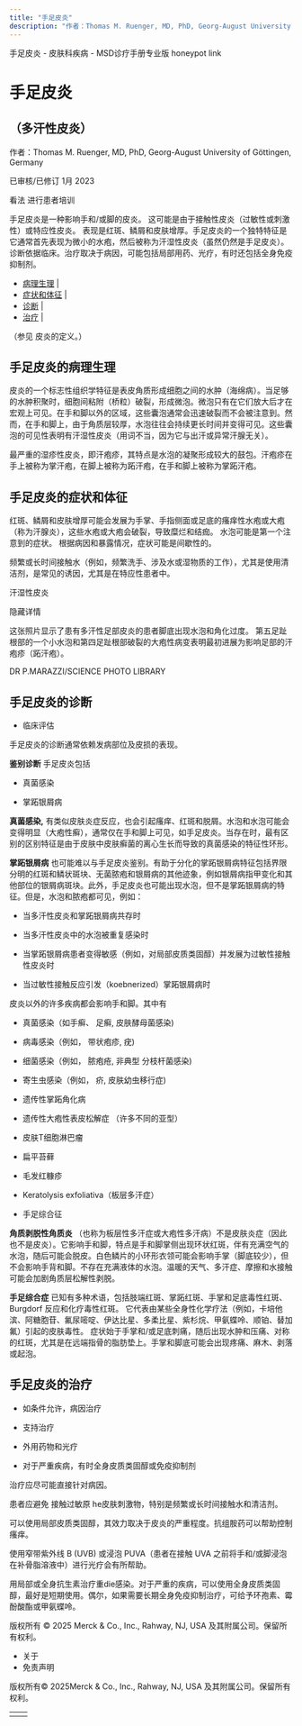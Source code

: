 ```yaml
---
title: "手足皮炎"
description: "作者：Thomas M. Ruenger, MD, PhD, Georg-August University of Göttingen, Germany"
---
```


﻿手足皮炎 \- 皮肤科疾病 \- MSD诊疗手册专业版 honeypot link

# 手足皮炎

## （多汗性皮炎）

作者：Thomas M. Ruenger, MD, PhD, Georg-August University of Göttingen, Germany

已审核/已修订 1月 2023

看法 进行患者培训

手足皮炎是一种影响手和/或脚的皮炎。 这可能是由于接触性皮炎（过敏性或刺激性）或特应性皮炎。 表现是红斑、鳞屑和皮肤增厚。手足皮炎的一个独特特征是它通常首先表现为微小的水疱，然后被称为汗湿性皮炎（虽然仍然是手足皮炎）。诊断依据临床。治疗取决于病因，可能包括局部用药、光疗，有时还包括全身免疫抑制剂。

- [病理生理](#病理生理_v51494708_zh) \|
- [症状和体征](#症状和体征_v51494711_zh) \|
- [诊断](#诊断_v51494715_zh) \|
- [治疗](#治疗_v51494779_zh) \|

（参见 皮炎的定义。）

## 手足皮炎的病理生理

皮炎的一个标志性组织学特征是表皮角质形成细胞之间的水肿（海绵病）。当足够的水肿积聚时，细胞间粘附（桥粒）破裂，形成微泡。微泡只有在它们放大后才在宏观上可见。在手和脚以外的区域，这些囊泡通常会迅速破裂而不会被注意到。然而，在手和脚上，由于角质层较厚，水泡往往会持续更长时间并变得可见。这些囊泡的可见性表明有汗湿性皮炎（用词不当，因为它与出汗或异常汗腺无关）。

最严重的湿疹性皮炎，即汗疱疹，其特点是水泡的凝聚形成较大的鼓包。汗疱疹在手上被称为掌汗疱，在脚上被称为跖汗疱，在手和脚上被称为掌跖汗疱。

## 手足皮炎的症状和体征

红斑、鳞屑和皮肤增厚可能会发展为手掌、手指侧面或足底的瘙痒性水疱或大疱（称为汗腺炎），这些水疱或大疱会破裂，导致糜烂和结痂。 水泡可能是第一个注意到的症状。 根据病因和暴露情况，症状可能是间歇性的。

频繁或长时间接触水（例如，频繁洗手、涉及水或湿物质的工作），尤其是使用清洁剂，是常见的诱因，尤其是在特应性患者中。

汗湿性皮炎



隐藏详情

这张照片显示了患有多汗性足部皮炎的患者脚底出现水泡和角化过度。 第五足趾根部的一个小水泡和第四足趾根部破裂的大疱性病变表明最初进展为影响足部的汗疱疹（跖汗疱）。

DR P.MARAZZI/SCIENCE PHOTO LIBRARY

## 手足皮炎的诊断

- 临床评估


手足皮炎的诊断通常依赖发病部位及皮损的表现。

**鉴别诊断** 手足皮炎包括

- 真菌感染

- 掌跖银屑病


**真菌感染,** 有类似皮肤炎症反应，也会引起瘙痒、红斑和脱屑。水泡和水泡可能会变得明显（大疱性癣），通常仅在手和脚上可见，如手足皮炎。当存在时，最有区别的区别特征是由于皮肤中皮肤癣菌的离心生长而导致的真菌感染的特征性环形。

**掌跖银屑病** 也可能难以与手足皮炎鉴别。有助于分化的掌跖银屑病特征包括界限分明的红斑和鳞状斑块、无菌脓疱和银屑病的其他迹象，例如银屑病指甲变化和其他部位的银屑病斑块。此外，手足皮炎也可能出现水泡，但不是掌跖银屑病的特征。但是，水泡和脓疱都可见，例如：

- 当多汗性皮炎和掌跖银屑病共存时

- 当多汗性皮炎中的水泡被重复感染时

- 当掌跖银屑病患者变得敏感（例如，对局部皮质类固醇）并发展为过敏性接触性皮炎时

- 当过敏性接触反应引发（koebnerized）掌跖银屑病时


皮炎以外的许多疾病都会影响手和脚。其中有

- 真菌感染（如手癣、 足癣, 皮肤酵母菌感染)

- 病毒感染（例如， 带状疱疹, 疣)

- 细菌感染（例如， 脓疱疮, 非典型 分枝杆菌感染)

- 寄生虫感染（例如， 疥, 皮肤幼虫移行症)

- 遗传性掌跖角化病

- 遗传性大疱性表皮松解症 （许多不同的亚型）

- 皮肤T细胞淋巴瘤

- 扁平苔藓

- 毛发红糠疹

- Keratolysis exfoliativa（板层多汗症）

- 手足综合征


**角质剥脱性角质炎** （也称为板层性多汗症或大疱性多汗病）不是皮肤炎症（因此也不是皮炎）。它影响手和脚，特点是手和脚掌侧出现环状红斑，伴有充满空气的水泡，随后可能会脱皮。白色鳞片的小环形衣领可能会影响手掌（脚底较少），但不会影响手背和脚。不存在充满液体的水泡。温暖的天气、多汗症、摩擦和水接触可能会加剧角质层松解性剥脱。

**手足综合症** 已知有多种术语，包括肢端红斑、掌跖红斑、手掌和足底毒性红斑、Burgdorf 反应和化疗毒性红斑。 它代表由某些全身性化学疗法（例如，卡培他滨、阿糖胞苷、氟尿嘧啶、伊达比星、多柔比星、紫杉烷、甲氨蝶呤、顺铂、替加氟）引起的皮肤毒性。 症状始于手掌和/或足底刺痛，随后出现水肿和压痛、对称的红斑，尤其是在远端指骨的脂肪垫上。手掌和脚底可能会出现疼痛、麻木、剥落或起泡。

## 手足皮炎的治疗

- 如条件允许，病因治疗

- 支持治疗

- 外用药物和光疗

- 对于严重疾病，有时全身皮质类固醇或免疫抑制剂


治疗应尽可能直接针对病因。

患者应避免 接触过敏原 he皮肤刺激物，特别是频繁或长时间接触水和清洁剂。

可以使用局部皮质类固醇，其效力取决于皮炎的严重程度。抗组胺药可以帮助控制瘙痒。

使用窄带紫外线 B (UVB) 或浸泡 PUVA（患者在接触 UVA 之前将手和/或脚浸泡在补骨脂溶液中）进行光疗会有所帮助。

用局部或全身抗生素治疗重die感染。对于严重的疾病，可以使用全身皮质类固醇，最好是短期使用。偶尔，如果需要长期全身免疫抑制治疗，可给予环孢素、霉酚酸酯或甲氨蝶呤。



版权所有 © 2025
Merck & Co., Inc., Rahway, NJ, USA 及其附属公司。保留所有权利。

- 关于
- 免责声明

版权所有© 2025Merck & Co., Inc., Rahway, NJ, USA 及其附属公司。保留所有权利。

|     |     |
| --- | --- |
|  |  |
